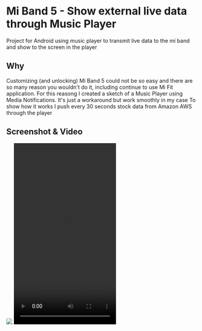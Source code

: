 # Mi Band 5 - Show external live data through Music Player
Project for Android using music player to transmit live data to the mi band and show to the screen in the player

## Why
Customizing (and unlocking) Mi Band 5 could not be so easy and there are so many reason you wouldn't do it, including continue to use Mi Fit application.
For this reasong I created a sketch of a Music Player using Media Notifications. It's just a workaround but work smoothly in my case
To show how it works I push every 30 seconds stock data from Amazon AWS through the player

## Screenshot & Video
<img src="https://cyberdynamic.eu/Mi-Band-5-Show-External-Live-Data/image.jpg">
<video width="270" height="480" controls>
  <source src="https://cyberdynamic.eu/Mi-Band-5-Show-External-Live-Data/video.mp4" type="video/mp4">
  <a href="https://cyberdynamic.eu/Mi-Band-5-Show-External-Live-Data/video.mp4">Link to the video</a>
</video>
